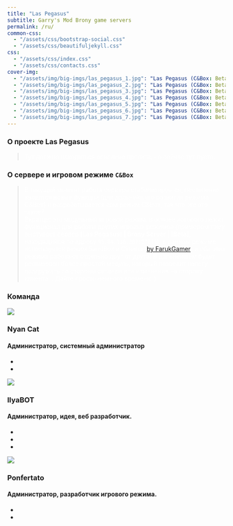 ```yaml
---
title: "Las Pegasus"
subtitle: Garry's Mod Brony game servers
permalink: /ru/
common-css:
  - "/assets/css/bootstrap-social.css"
  - "/assets/css/beautifuljekyll.css"
css:
  - "/assets/css/index.css"
  - "/assets/css/contacts.css"
cover-img:
  - "/assets/img/big-imgs/las_pegasus_1.jpg": "Las Pegasus (C&Box: Beta)"
  - "/assets/img/big-imgs/las_pegasus_2.jpg": "Las Pegasus (C&Box: Beta)"
  - "/assets/img/big-imgs/las_pegasus_3.jpg": "Las Pegasus (C&Box: Beta)"
  - "/assets/img/big-imgs/las_pegasus_4.jpg": "Las Pegasus (C&Box: Beta)"
  - "/assets/img/big-imgs/las_pegasus_5.jpg": "Las Pegasus (C&Box: Beta)"
  - "/assets/img/big-imgs/las_pegasus_6.jpg": "Las Pegasus (C&Box: Beta)"
  - "/assets/img/big-imgs/las_pegasus_7.jpg": "Las Pegasus (C&Box: Beta)"
---
```


### О проекте Las Pegasus

> <span style="color:white">Тут должно находиться описание проекта, но сейчас тут пусто.</span>

### О сервере и игровом режиме **`C&Box`**

> <span style="color:white">В текущий момент работа сервера стабилизируется, постепенно вводятся новые функции (для дальнейшего развития режима C&Box)
> и разрабатывается сам режим C&Box, так что-же это такое?<br>Вкратце: это модульный игровой режим, в основе которого лежит функционал
> для работы других игровых режимов (примером тому выступает сервер **[Las Pegasus] | Brony Server | [Beta]**, находящийся по адресу `95.84.136.207:27015`),
> в данном режиме используется режим SandBox и Cinema ([by FarukGamer](https://github.com/FarukGamer/cinema)) и оба этих режима работают отдельно друг от друга! В дальнейшем будет
> реализован более простой модуль, который позволит налету подгружать со стороны сервера все изменения на сторону клиента... Дайте просто немного времени :)
> </span>

### Команда

 <div class="container">
      <div class="row">
        <div class="col-12 col-sm-6 col-md-4 col-lg-3">
          <div class="our-team">
            <div class="picture">
              <img class="img-fluid" src="https://avatars.akamai.steamstatic.com/954063d1ce28246b70f3327096a551adc9f50718_full.jpg" />
            </div>
            <div class="team-content">
              <h3 class="name">Nyan Cat</h3>
              <h4 class="title">Администратор, системный администратор</h4>
            </div>
            <ul class="social">
              <li>
                <a
                  href="https://steamcommunity.com/id/80990799689769"
                  class="fab fa-steam"
                  aria-hidden="true"
                ></a>
              </li>
              <li>
                <a
                  href=" https://discord.com/users/532696432428187658"
                  class="fab fa-discord"
                  aria-hidden="true"
                ></a>
              </li>
            </ul>
          </div>
        </div>
        <div class="col-12 col-sm-6 col-md-4 col-lg-3">
          <div class="our-team">
            <div class="picture">
              <img
                class="img-fluid"
                src="https://avatars.akamai.steamstatic.com/838e87b4164e38b3f84ecbcba306f59e873fd27a_full.jpg"
              />
            </div>
            <div class="team-content">
              <h3 class="name">IlyaBOT</h3>
              <h4 class="title">Администратор, идея, веб разработчик.</h4>
            </div>
            <ul class="social">
              <li>
                <a
                  href="https://vk.com/ilyabot2"
                  class="fab fa-vk"
                  aria-hidden="true"
                ></a>
              </li>
              <li>
                <a
                  href="https://steamcommunity.com/id/IlyaBOTIlya/"
                  class="fab fa-steam"
                  aria-hidden="true"
                ></a>
              </li>
              <li>
                <a
                  href="https://discord.com/users/277443900489334785"
                  class="fab fa-discord"
                  aria-hidden="true"
                ></a>
              </li>
            </ul>
          </div>
        </div>
        <div class="col-12 col-sm-6 col-md-4 col-lg-3">
          <div class="our-team">
            <div class="picture">
              <img
                class="img-fluid"
                src="https://avatars.akamai.steamstatic.com/9016dda39a34125c0bc64631b8b50583f20c3302_full.jpg"
              />
            </div>
            <div class="team-content">
              <h3 class="name">Ponfertato</h3>
              <h4 class="title">Администратор, разработчик игрового режима.</h4>
            </div>
            <ul class="social">
              <li>
                <a
                  href="https://steamcommunity.com/id/Ponfertato/"
                  class="fab fa-steam"
                  aria-hidden="true"
                ></a>
              </li>
              <li>
                <a
                  href="https://discord.com/users/215527730345803777"
                  class="fab fa-discord"
                  aria-hidden="true"
                ></a>
              </li>
            </ul>
          </div>
        </div>
      </div>
    </div>